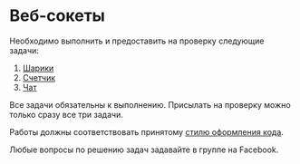 Веб-сокеты
===

Необходимо выполнить и предоставить на проверку следующие задачи:

1. [Шарики](./bubbles/)
2. [Счетчик](./counter/)
3. [Чат](./chat/)

Все задачи обязательны к выполнению. Присылать на проверку можно только сразу все три задачи.

Работы должны соответствовать принятому [стилю оформления кода](https://netology-university.bitbucket.io/codestyle/).

Любые вопросы по решению задач задавайте в группе на Facebook.
